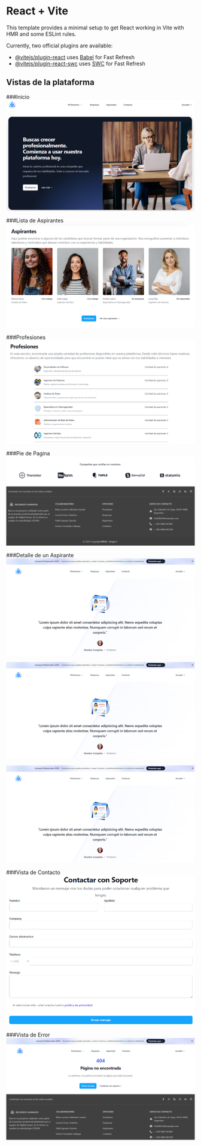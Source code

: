 # React + Vite

This template provides a minimal setup to get React working in Vite with HMR and some ESLint rules.

Currently, two official plugins are available:

- [@vitejs/plugin-react](https://github.com/vitejs/vite-plugin-react/blob/main/packages/plugin-react/README.md) uses [Babel](https://babeljs.io/) for Fast Refresh
- [@vitejs/plugin-react-swc](https://github.com/vitejs/vite-plugin-react-swc) uses [SWC](https://swc.rs/) for Fast Refresh

## Vistas de la plataforma

###Inicio
![Inicio](presentation/Header.png)

###Lista de Aspirantes
![Lista de Productos](presentation/Aspirantes.png)

###Profesiones
![Busqueda](presentation/Profesiones.png)

###Pie de Pagina
![Footer](presentation/Footer.png)

###Detalle de un Aspirante
![Detalles 0](presentation/Detalle-datos-0.png)

![Detalles 1](presentation/Detalle-datos-0.png)

![Detalles 2](presentation/Detalle-datos-0.png)

###Vista de Contacto
![Contacto](presentation/Form-contact.png)

###Vista de Error
![Error](presentation/Vista-error.png)
